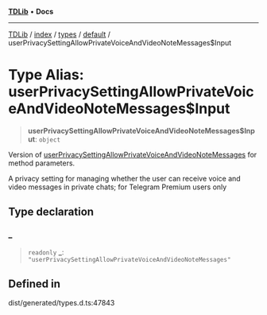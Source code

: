 [**TDLib**](../../../../../../README.md) • **Docs**

***

[TDLib](../../../../../../modules.md) / [index](../../../../../README.md) / [types](../../../README.md) / [default](../README.md) / userPrivacySettingAllowPrivateVoiceAndVideoNoteMessages$Input

# Type Alias: userPrivacySettingAllowPrivateVoiceAndVideoNoteMessages$Input

> **userPrivacySettingAllowPrivateVoiceAndVideoNoteMessages$Input**: `object`

Version of [userPrivacySettingAllowPrivateVoiceAndVideoNoteMessages](userPrivacySettingAllowPrivateVoiceAndVideoNoteMessages.md) for method parameters.

A privacy setting for managing whether the user can receive voice and video messages in private chats; for Telegram Premium users only

## Type declaration

### \_

> `readonly` **\_**: `"userPrivacySettingAllowPrivateVoiceAndVideoNoteMessages"`

## Defined in

dist/generated/types.d.ts:47843
